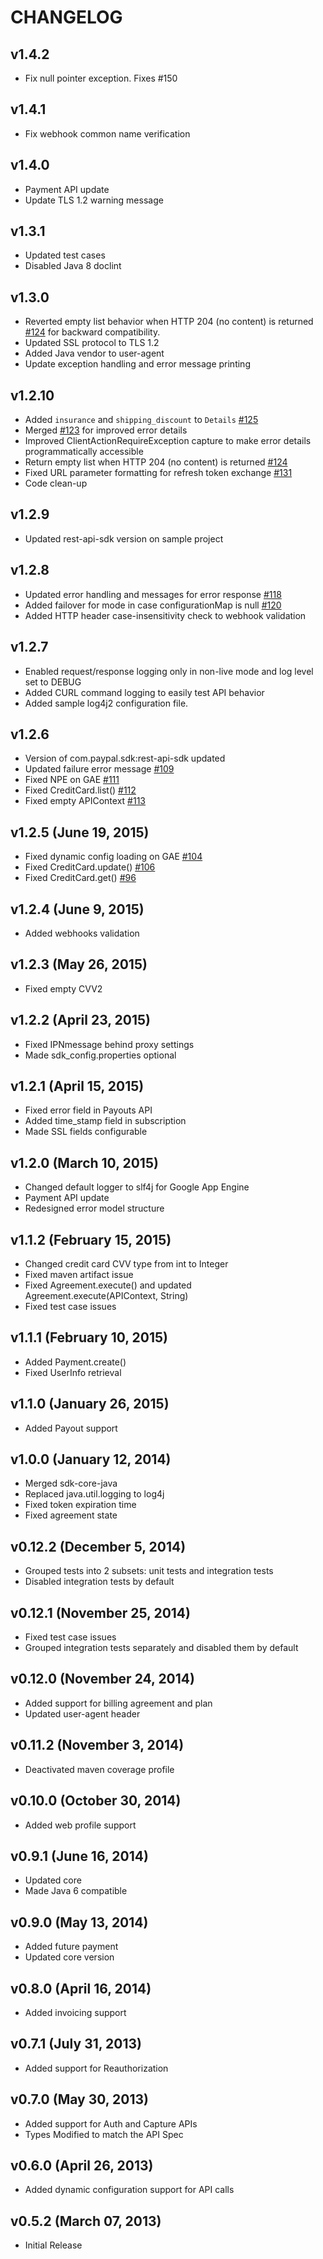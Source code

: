 CHANGELOG
=========

v1.4.2
------
   * Fix null pointer exception. Fixes #150

v1.4.1
------
   * Fix webhook common name verification

v1.4.0
------
   * Payment API update
   * Update TLS 1.2 warning message

v1.3.1
-------
   * Updated test cases
   * Disabled Java 8 doclint
   
v1.3.0
-------
   * Reverted empty list behavior when HTTP 204 (no content) is returned [#124](https://github.com/paypal/PayPal-Java-SDK/issues/124) for backward compatibility.
   * Updated SSL protocol to TLS 1.2
   * Added Java vendor to user-agent
   * Update exception handling and error message printing

v1.2.10
-------
   * Added `insurance` and `shipping_discount` to `Details` [#125](https://github.com/paypal/PayPal-Java-SDK/issues/125)
   * Merged [#123](https://github.com/paypal/PayPal-Java-SDK/issues/123) for improved error details
   * Improved ClientActionRequireException capture to make error details programmatically accessible
   * Return empty list when HTTP 204 (no content) is returned [#124](https://github.com/paypal/PayPal-Java-SDK/issues/124)
   * Fixed URL parameter formatting for refresh token exchange [#131](https://github.com/paypal/PayPal-Java-SDK/issues/131)
   * Code clean-up

v1.2.9
------
   * Updated rest-api-sdk version on sample project

v1.2.8
------
   * Updated error handling and messages for error response [#118](https://github.com/paypal/PayPal-Java-SDK/issues/118)
   * Added failover for mode in case configurationMap is null [#120](https://github.com/paypal/PayPal-Java-SDK/issues/120)
   * Added HTTP header case-insensitivity check to webhook validation

v1.2.7
------
   * Enabled request/response logging only in non-live mode and log level set to DEBUG
   * Added CURL command logging to easily test API behavior
   * Added sample log4j2 configuration file.

v1.2.6
------
   * Version of com.paypal.sdk:rest-api-sdk updated
   * Updated failure error message [#109](https://github.com/paypal/PayPal-Java-SDK/issues/109)
   * Fixed NPE on GAE [#111](https://github.com/paypal/PayPal-Java-SDK/issues/111)
   * Fixed CreditCard.list() [#112](https://github.com/paypal/PayPal-Java-SDK/issues/112)
   * Fixed empty APIContext [#113](https://github.com/paypal/PayPal-Java-SDK/issues/113)

v1.2.5 (June 19, 2015)
----------------------
   * Fixed dynamic config loading on GAE [#104](https://github.com/paypal/PayPal-Java-SDK/issues/104)
   * Fixed CreditCard.update() [#106](https://github.com/paypal/PayPal-Java-SDK/issues/106)
   * Fixed CreditCard.get() [#96](https://github.com/paypal/PayPal-Java-SDK/issues/96)

v1.2.4 (June 9, 2015)
---------------------
   * Added webhooks validation

v1.2.3 (May 26, 2015)
---------------------
   * Fixed empty CVV2

v1.2.2 (April 23, 2015)
-----------------------
   * Fixed IPNmessage behind proxy settings
   * Made sdk_config.properties optional

v1.2.1 (April 15, 2015)
-----------------------
   * Fixed error field in Payouts API
   * Added time_stamp field in subscription
   * Made SSL fields configurable

v1.2.0 (March 10, 2015)
-----------------------
   * Changed default logger to slf4j for Google App Engine
   * Payment API update
   * Redesigned error model structure

v1.1.2 (February 15, 2015)
--------------------------
   * Changed credit card CVV type from int to Integer
   * Fixed maven artifact issue
   * Fixed Agreement.execute() and updated Agreement.execute(APIContext, String)
   * Fixed test case issues

v1.1.1 (February 10, 2015)
--------------------------
   * Added Payment.create()
   * Fixed UserInfo retrieval

v1.1.0 (January 26, 2015)
-------------------------
   * Added Payout support

v1.0.0 (January 12, 2014)
-------------------------
   * Merged sdk-core-java
   * Replaced java.util.logging to log4j
   * Fixed token expiration time
   * Fixed agreement state

v0.12.2 (December 5, 2014)
--------------------------
   * Grouped tests into 2 subsets: unit tests and integration tests
   * Disabled integration tests by default
 
v0.12.1 (November 25, 2014)
---------------------------
   * Fixed test case issues
   * Grouped integration tests separately and disabled them by default

v0.12.0 (November 24, 2014)
---------------------------
   * Added support for billing agreement and plan
   * Updated user-agent header

v0.11.2 (November 3, 2014)
--------------------------
   * Deactivated maven coverage profile

v0.10.0 (October 30, 2014)
--------------------------
   * Added web profile support

v0.9.1 (June 16, 2014)
----------------------
   * Updated core
   * Made Java 6 compatible

v0.9.0 (May 13, 2014)
-----------------------
   * Added future payment
   * Updated core version

v0.8.0 (April 16, 2014)
-----------------------
   * Added invoicing support

v0.7.1 (July 31, 2013)
-----------------------
   * Added support for Reauthorization

v0.7.0 (May 30, 2013)
-----------------------
   * Added support for Auth and Capture APIs
   * Types Modified to match the API Spec

v0.6.0 (April 26, 2013)
-----------------------
   * Added dynamic configuration support for API calls

v0.5.2 (March 07, 2013)
-----------------------
   * Initial Release


